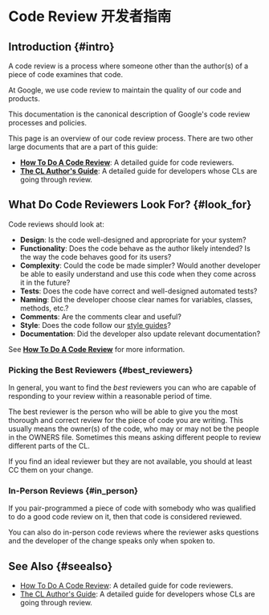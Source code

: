 # Code Review 开发者指南

## Introduction {#intro}

A code review is a process where someone other than the author(s) of a piece of
code examines that code.

At Google, we use code review to maintain the quality of our code and products.

This documentation is the canonical description of Google's code review
processes and policies.



This page is an overview of our code review process. There are two other large
documents that are a part of this guide:

-   **[How To Do A Code Review](reviewer/readme.md)**: A detailed guide for code
    reviewers.
-   **[The CL Author's Guide](developer/readme.md)**: A detailed guide for
    developers whose CLs are going through review.

## What Do Code Reviewers Look For? {#look_for}

Code reviews should look at:

-   **Design**: Is the code well-designed and appropriate for your system?
-   **Functionality**: Does the code behave as the author likely intended? Is
    the way the code behaves good for its users?
-   **Complexity**: Could the code be made simpler? Would another developer be
    able to easily understand and use this code when they come across it in the
    future?
-   **Tests**: Does the code have correct and well-designed automated tests?
-   **Naming**: Did the developer choose clear names for variables, classes,
    methods, etc.?
-   **Comments**: Are the comments clear and useful?
-   **Style**: Does the code follow our
    [style guides](http://google.github.io/styleguide/)?
-   **Documentation**: Did the developer also update relevant documentation?

See **[How To Do A Code Review](reviewer/readme.md)** for more information.

### Picking the Best Reviewers {#best_reviewers}

In general, you want to find the *best* reviewers you can who are capable of
responding to your review within a reasonable period of time.

The best reviewer is the person who will be able to give you the most thorough
and correct review for the piece of code you are writing. This usually means the
owner(s) of the code, who may or may not be the people in the OWNERS file.
Sometimes this means asking different people to review different parts of the
CL.

If you find an ideal reviewer but they are not available, you should at least CC
them on your change.

### In-Person Reviews {#in_person}

If you pair-programmed a piece of code with somebody who was qualified to do a
good code review on it, then that code is considered reviewed.

You can also do in-person code reviews where the reviewer asks questions and the
developer of the change speaks only when spoken to.

## See Also {#seealso}

-   [How To Do A Code Review](reviewer/readme.md): A detailed guide for code
    reviewers.
-   [The CL Author's Guide](developer/readme.md): A detailed guide for developers
    whose CLs are going through review.
